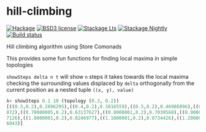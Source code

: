 # hill-climbing

[![Hackage](https://img.shields.io/hackage/v/hill-climbing.svg)](https://hackage.haskell.org/package/hill-climbing)
[![BSD3 license](https://img.shields.io/badge/license-BSD3-blue.svg)](LICENSE)
[![Stackage Lts](http://stackage.org/package/hill-climbing/badge/lts)](http://stackage.org/lts/package/hill-climbing)
[![Stackage Nightly](http://stackage.org/package/hill-climbing/badge/nightly)](http://stackage.org/nightly/package/hill-climbing)
[![Build status](https://secure.travis-ci.org/ChrisPenner/hill-climbing.svg)](https://travis-ci.org/ChrisPenner/hill-climbing)

Hill climbing algorithm using Store Comonads

This provides some fun functions for finding local maxima in simple topologies

`showSteps delta n t` will show `n` steps it takes towards the local maxima
checking the surrounding values displaced by `delta` orthogonally from the
current position as a nested tuple `((x, y), value)`

```haskell
λ> showSteps 0.1 10 (topology (0.3, 0.2))
[((0.3,0.2),0.2896295),((0.4,0.2),0.3816559),((0.5,0.2),0.46986896),((0.6,0.2),0.5533
872),((0.70000005,0.2),0.63137627),((0.8000001,0.2),0.7030568),((0.9000001,0.2),0.767
7126),((1.0000001,0.2),0.8246977),((1.1000001,0.2),0.8734426),((1.2000002,0.2),0.9134
6043)]
```
